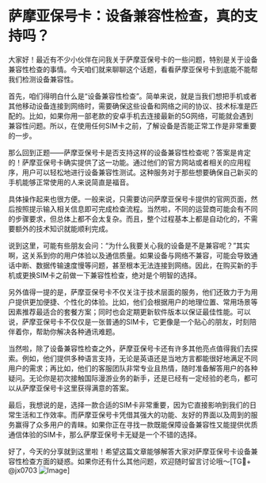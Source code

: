 # 萨摩亚保号卡：设备兼容性检查，真的支持吗？

大家好！最近有不少小伙伴在问我关于萨摩亚保号卡的一些问题，特别是关于设备兼容性检查的事情。今天咱们就来聊聊这个话题，看看萨摩亚保号卡到底能不能帮我们检测设备兼容性。

首先，咱们得明白什么是“设备兼容性检查”。简单来说，就是当我们想把手机或者其他移动设备连接到网络时，需要确保这些设备和网络之间的协议、技术标准是匹配的。比如，如果你用一部老款的安卓手机去连接最新的5G网络，可能就会遇到兼容性问题。所以，在使用任何SIM卡之前，了解设备是否能正常工作是非常重要的一步。

那么回到正题——萨摩亚保号卡是否支持这样的设备兼容性检查呢？答案是肯定的！萨摩亚保号卡确实提供了这一功能。通过他们的官方网站或者相关的应用程序，用户可以轻松地进行设备兼容性测试。这种服务对于那些想要确保自己新买的手机能够正常使用的人来说简直是福音。

具体操作起来也很方便。一般来说，只需要访问萨摩亚保号卡提供的官网页面，然后按照提示输入相关信息即可完成检查流程。当然啦，不同的运营商可能会有不同的步骤要求，但总体上都不会太复杂。而且，整个过程基本上都是自动化的，不需要额外的技术知识就能顺利完成。

说到这里，可能有些朋友会问：“为什么我要关心我的设备是不是兼容呢？”其实啊，这关系到你的用户体验以及通信质量。如果设备与网络不兼容，可能会导致通话中断、数据传输速度慢等问题，甚至根本无法连接到网络。因此，在购买新的手机或更换SIM卡之前做一下兼容性检查，绝对是个明智的选择。

另外值得一提的是，萨摩亚保号卡不仅关注于技术层面的服务，他们还致力于为用户提供更加便捷、个性化的体验。比如，他们会根据用户的地理位置、常用场景等因素推荐最适合的套餐方案；同时也会定期更新软件版本以保证最佳性能。可以说，萨摩亚保号卡不仅仅是一张普通的SIM卡，它更像是一个贴心的朋友，时刻陪伴着你，帮助你解决各种通讯难题。

当然啦，除了设备兼容性检查之外，萨摩亚保号卡还有许多其他亮点值得我们去探索。例如，他们提供多种语言支持，无论是英语还是当地方言都能很好地满足不同用户的需求；再比如，他们的客服团队非常专业且热情，随时准备解答用户的各种疑问。无论你是初次接触国际漫游业务的新手，还是已经有一定经验的老鸟，都可以从萨摩亚保号卡这里获得满意的答案。

最后，我想说的是，选择一款合适的SIM卡非常重要，因为它直接影响到我们的日常生活和工作效率。而萨摩亚保号卡凭借其强大的功能、友好的界面以及周到的服务赢得了众多用户的青睐。如果你正在寻找一款既能保障设备兼容性又能提供优质通信体验的SIM卡，那么萨摩亚保号卡无疑是一个不错的选择。

好了，今天的分享就到这里啦！希望这篇文章能够解答大家对萨摩亚保号卡设备兼容性检查方面的疑惑。如果你还有什么其他问题，欢迎随时留言讨论哦～[TG💪+ @jx0703 ![Image](https://github.com/user-attachments/assets/dbca1d08-cadb-493c-b0ec-ad6f7a83f270)]
